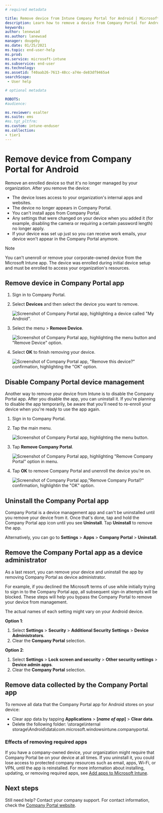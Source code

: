 ```yaml
---
# required metadata

title: Remove device from Intune Company Portal for Android | Microsoft Docs
description: Learn how to remove a device from Company Portal for Android and uninstall the Company Portal app.
keywords:
author: lenewsad
ms.author: lanewsad
manager: dougeby
ms.date: 01/25/2021
ms.topic: end-user-help
ms.prod:
ms.service: microsoft-intune
ms.subservice: end-user
ms.technology:
ms.assetid: f40aab26-7613-48cc-a74e-de83df9465a4
searchScope:
 - User help

# optional metadata

ROBOTS:   
#audience:

ms.reviewer: esalter
ms.suite: ems
#ms.tgt_pltfrm:
ms.custom: intune-enduser
ms.collection:
- tier1
---
```


# Remove device from Company Portal for Android

Remove an enrolled device so that it's no longer managed by your organization. After you remove the device:  

* The device loses access to your organization's internal apps and websites.  
* The device no longer appears in Company Portal.
* You can't install apps from Company Portal.
* Any settings that were changed on your device when you added it (for example, disabling the camera or requiring a certain password length) no longer apply.  
* If your device was set up just so you can receive work emails, your device won't appear in the Company Portal anymore.

> [!NOTE]
> You can't unenroll or remove your corporate-owned device from the 
> Microsoft Intune app. The device was enrolled during initial device setup and must be enrolled to access your organization's resources.  

## Remove device in Company Portal app  
1. Sign in to Company Portal.
2. Select **Devices** and then select the device you want to remove. 

    ![Screenshot of Company Portal app, highlighting a device called "My Android".](./media/remove-device-from-company-portal-2101-01.png) 

3. Select the menu > **Remove Device**.  

    ![Screenshot of Company Portal app, highlighting the menu button and "Remove Device" option.](./media/remove-device-from-company-portal-2101-02.png)  

4. Select **OK** to finish removing your device.  

    ![Screenshot of Company Portal app, "Remove this device?" confirmation, highlighting the "OK" option.](./media/remove-device-from-company-portal-2101-03.png)  

## Disable Company Portal device management 
Another way to remove your device from Intune is to disable the Company Portal app. After you disable the app, you can uninstall it. If you're planning to disable the app temporarily, be aware that you'll need to re-enroll your device when you're ready to use the app again.     

1. Sign in to Company Portal.   
2. Tap the main menu.    

    ![Screenshot of Company Portal app, highlighting the menu button.](./media/remove-intune-company-portal-android-2101-01.png) 

3. Tap **Remove Company Portal**.   

    ![Screenshot of Company Portal app, highlighting "Remove Company Portal" option in menu.](./media/remove-intune-company-portal-android-2101-02.png) 

4. Tap **OK** to remove Company Portal and unenroll the device you're on.  

    ![Screenshot of Company Portal app,"Remove Company Portal?" confirmation, highlightin the "OK" option.](./media/remove-intune-company-portal-android-2101-03.png) 

## Uninstall the Company Portal app

Company Portal is a device management app and can't be uninstalled until you remove your device from it. Once that's done, tap and hold the Company Portal app icon until you see **Uninstall**. Tap **Uninstall** to remove the app.    

Alternatively, you can go to **Settings** > **Apps** > **Company Portal** > **Uninstall**.  

## Remove the Company Portal app as a device administrator  

As a last resort, you can remove your device and uninstall the app by removing Company Portal as device administrator. 

For example, if you declined the Microsoft terms of use while initially trying to sign in to the Company Portal app, all subsequent sign-in attempts will be blocked. These steps will help you bypass the Company Portal to remove your device from management.    

The actual names of each setting might vary on your Android device.  

**Option 1**:  

1. Select **Settings** > **Security** > **Additional Security Settings** > **Device Administrators**.  
2. Clear the **Company Portal** selection.  

**Option 2**:

1. Select **Settings** > **Lock screen and security** > **Other security settings** > **Device admin apps**.
2. Clear the **Company Portal** selection.


## Remove data collected by the Company Portal app  

To remove all data that the Company Portal app for Android stores on your device:  

- Clear app data by tapping **Applications** > **[*name of app*]** > **Clear data**.
- Delete the following folder: \storage\internal storage\Android\data\com.microsoft.windowsintune.companyportal.  


### Effects of removing required apps  
If you have a company-owned device, your organization might require that Company Portal be on your device at all times. If you uninstall it, you could lose access to protected company resources such as email, apps, Wi-Fi, or VPN, until the app is reinstalled. For more information about installing, updating, or removing required apps, see [Add apps to Microsoft Intune](/intune/apps/apps-add#apps-that-are-added-automatically-by-intune).


## Next steps  

Still need help? Contact your company support. For contact information, check the [Company Portal website](https://go.microsoft.com/fwlink/?linkid=2010980).
